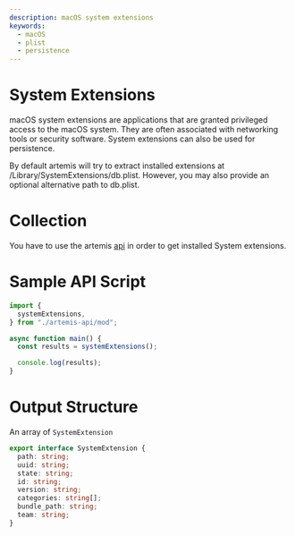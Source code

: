 ```yaml
---
description: macOS system extensions
keywords:
  - macOS
  - plist
  - persistence
---
```


# System Extensions

macOS system extensions are applications that are granted privileged access to
the macOS system. They are often associated with networking tools or security
software. System extensions can also be used for persistence.

By default artemis will try to extract installed extensions at
/Library/SystemExtensions/db.plist. However, you may also provide an optional
alternative path to db.plist.

# Collection

You have to use the artemis [api](../../API/overview.md) in order to get
installed System extensions.

# Sample API Script

```typescript
import {
  systemExtensions,
} from "./artemis-api/mod";

async function main() {
  const results = systemExtensions();

  console.log(results);
}
```

# Output Structure

An array of `SystemExtension`

```typescript
export interface SystemExtension {
  path: string;
  uuid: string;
  state: string;
  id: string;
  version: string;
  categories: string[];
  bundle_path: string;
  team: string;
}
```
